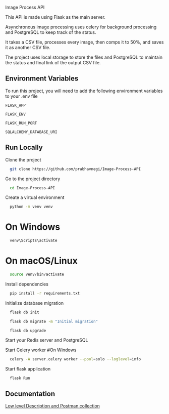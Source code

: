 Image Process API

                            
This API is made using Flask as the main server.


Asynchronous image processing uses celery for background processing and PostgreSQL to keep track of the status.

It takes a CSV file, processes every image, then comps it to 50%, and saves it as another CSV file.

The project uses local storage to store the files and PostgreSQL to maintain the status and final link of the output CSV file.


## Environment Variables

To run this project, you will need to add the following environment variables to your .env file

`FLASK_APP `

`FLASK_ENV`

`FLASK_RUN_PORT`

`SQLALCHEMY_DATABASE_URI`




## Run Locally

Clone the project

```bash
  git clone https://github.com/prabhavnegi/Image-Process-API
```

Go to the project directory

```bash
  cd Image-Process-API
```

Create a virtual environment
```bash
  python -m venv venv
```
  # On Windows
```bash
  venv\Scripts\activate
```
  # On macOS/Linux
```bash
  source venv/bin/activate
```

Install dependencies

```bash
  pip install -r requirements.txt
```

Initialize database migration
```bash
  flask db init
```
```bash
  flask db migrate -m "Initial migration"
```
```bash
  flask db upgrade
```

Start your Redis server and PostgreSQL

Start Celery worker
  #On Windows
```bash
  celery -A server.celery worker --pool=solo --loglevel=info
```

Start flask application
``` 
  flask Run
```
## Documentation

[Low level Description and Postman collection](https://docs.google.com/document/d/1HxIX4x20ux83OvdoUCrqhxCfidefrRHtxlxsNsYOxaI/edit?usp=sharing)
